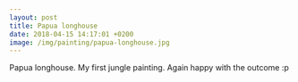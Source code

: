 ```yaml
---
layout: post
title: Papua longhouse
date: 2018-04-15 14:17:01 +0200
image: /img/painting/papua-longhouse.jpg
---
```


Papua longhouse. My first jungle painting. Again happy with the outcome :p

